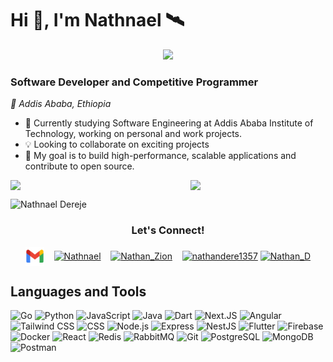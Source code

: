 # Hi 👋, I'm Nathnael 🛰️

<p align="center">
  <img src="https://capsule-render.vercel.app/api?type=waving&color=gradient&height=65&section=footer"/>
</p>
<h3>Software Developer and Competitive Programmer </h3>
<p><i>📍 Addis Ababa, Ethiopia</i></p>

<ul>
<li>
🔭 Currently studying Software Engineering at Addis Ababa Institute of Technology, working on personal and work projects.  
</li>
<li>
💡 Looking to collaborate on exciting projects
</li>
<li>
🎯 My goal is to build high-performance, scalable applications and contribute to open source.
</li>
</ul>

<div style="display: flex; ">
  <img src="https://github-readme-stats-eight-theta.vercel.app/api?username=NathanZlion&show_icons=true&theme=radical&include_al_commits=true&count_private=true" width=400 />
 <img src="https://github-readme-stats-eight-theta.vercel.app/api/top-langs/?username=NathanZlion&layout=compact&langs_count=13&theme=radical&hide=Jupyter%20Notebook,html" width=300 />  

 </div>

<p align="left"> <img src="https://komarev.com/ghpvc/?username=nathanzlion&label=Profile%20views&color=0e75b6&style=flat" alt="Nathnael Dereje" /> </p>

<h3 align="center">Let's Connect!</h3>
<div align="center">
<a href="mailto:nathandere1357@gmail.com/" target="blank"><img align="center" src="https://raw.githubusercontent.com/github/explore/8f19e4dbbf13418dc1b1d58bb265953553c15a46/topics/gmail/gmail.png" alt="Gmail" height="30" /></a>&nbsp;&nbsp;&nbsp;
<a href="https://www.linkedin.com/in/nathnael-dereje/" target="blank"><img align="center" src="https://raw.githubusercontent.com/rahuldkjain/github-profile-readme-generator/master/src/images/icons/Social/linked-in-alt.svg" alt="Nathnael" height="27" /></a>&nbsp;&nbsp;&nbsp;
<a href="https://leetcode.com/Nathan_Zion/" target="blank"><img align="center" src="https://raw.githubusercontent.com/rahuldkjain/github-profile-readme-generator/master/src/images/icons/Social/leet-code.svg" alt="Nathan_Zion" height="30" /></a>&nbsp;&nbsp;&nbsp;
<a href="https://www.hackerrank.com/profile/nathandere1357" target="blank"><img align="center" src="https://raw.githubusercontent.com/rahuldkjain/github-profile-readme-generator/master/src/images/icons/Social/hackerrank.svg" alt="nathandere1357" height="30" /></a>   
<a href="https://codeforces.com/profile/Nathan_D" target="blank"><img align="center" src="https://raw.githubusercontent.com/rahuldkjain/github-profile-readme-generator/master/src/images/icons/Social/codeforces.svg" alt="Nathan_D" height="30" /></a>
</div>


## Languages and Tools

![Go](https://img.shields.io/badge/Go-00ADD8?logo=go&logoColor=fff&style=for-the-badge)
![Python](https://img.shields.io/badge/Python-3776AB?logo=python&logoColor=fff&style=for-the-badge)
![JavaScript](https://img.shields.io/badge/JavaScript-F7DF1E?logo=javascript&logoColor=000&style=for-the-badge)
![Java](https://img.shields.io/badge/-Java-007396?&style=for-the-badge&logo=java&logoColor=white)
![Dart](https://img.shields.io/badge/Dart-0175C2?logo=dart&logoColor=fff&style=for-the-badge)
![Next.JS](https://img.shields.io/badge/next.js-000000?style=for-the-badge&logo=nextdotjs&logoColor=white)
![Angular](https://img.shields.io/badge/Angular-DD0031?style=for-the-badge&logo=angular&logoColor=white)
![Tailwind CSS](https://img.shields.io/badge/Tailwind%20CSS-06B6D4?logo=tailwindcss&logoColor=fff&style=for-the-badge)
![CSS](https://img.shields.io/badge/-CSS-1572B6?style=for-the-badge&logo=css3&logoColor=white)
![Node.js](https://img.shields.io/badge/Node.js-5FA04E?logo=nodedotjs&logoColor=fff&style=for-the-badge)
![Express](https://img.shields.io/badge/Express-000?logo=express&logoColor=fff&style=for-the-badge)
![NestJS](https://img.shields.io/badge/nestjs-E0234E?style=for-the-badge&logo=nestjs&logoColor=white)
![Flutter](https://img.shields.io/badge/Flutter-02569B?logo=flutter&logoColor=fff&style=for-the-badge)
![Firebase](https://img.shields.io/badge/Firebase-DD2C00?logo=firebase&logoColor=fff&style=for-the-badge)
![Docker](https://img.shields.io/badge/Docker-2496ED?logo=docker&logoColor=fff&style=for-the-badge)
![React](https://img.shields.io/badge/React-61DAFB?logo=react&logoColor=000&style=for-the-badge)
![Redis](https://img.shields.io/badge/Redis-FF4438?logo=redis&logoColor=fff&style=for-the-badge)
![RabbitMQ](https://img.shields.io/badge/RabbitMQ-F60?logo=rabbitmq&logoColor=fff&style=for-the-badge)
![Git](https://img.shields.io/badge/Git-F05032?logo=git&logoColor=fff&style=for-the-badge)
![PostgreSQL](https://img.shields.io/badge/PostgreSQL-4169E1?logo=postgresql&logoColor=fff&style=for-the-badge)
![MongoDB](https://img.shields.io/badge/MongoDB-47A248?logo=mongodb&logoColor=fff&style=for-the-badge)
![Postman](https://img.shields.io/badge/-Postman-FF6C37?style=for-the-badge&logo=postman&logoColor=white)

